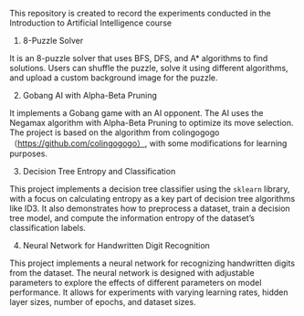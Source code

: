 This repository is created to record the experiments conducted in the Introduction to Artificial Intelligence course
1. 8-Puzzle Solver
   
It is an 8-puzzle solver that uses BFS, DFS, and A* algorithms to find solutions. Users can shuffle the puzzle, solve it using different algorithms, and upload a custom background image for the puzzle.

2. Gobang AI with Alpha-Beta Pruning

It implements a Gobang game with an AI opponent. The AI uses the Negamax algorithm with Alpha-Beta Pruning to optimize its move selection. The project is based on the algorithm from colingogogo（https://github.com/colingogogo）, with some modifications for learning purposes.

3. Decision Tree Entropy and Classification

This project implements a decision tree classifier using the `sklearn` library, with a focus on calculating entropy as a key part of decision tree algorithms like ID3. It also demonstrates how to preprocess a dataset, train a decision tree model, and compute the information entropy of the dataset’s classification labels.

4. Neural Network for Handwritten Digit Recognition

This project implements a neural network for recognizing handwritten digits from the dataset. The neural network is designed with adjustable parameters to explore the effects of different parameters on model performance. It allows for experiments with varying learning rates, hidden layer sizes, number of epochs, and dataset sizes.

